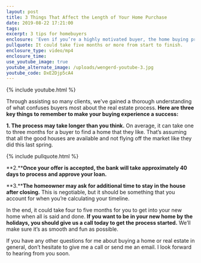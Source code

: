 ```yaml
---
layout: post
title: 3 Things That Affect the Length of Your Home Purchase
date: 2019-08-22 17:21:00
tags:
excerpt: 3 tips for homebuyers
enclosure: 'Even if you’re a highly motivated buyer, the home buying process takes time.'
pullquote: It could take five months or more from start to finish.
enclosure_type: video/mp4
enclosure_time:
use_youtube_image: true
youtube_alternate_image: /uploads/wengerd-youtube-3.jpg
youtube_code: DxE2Djp5cA4
---
```


{% include youtube.html %}

Through assisting so many clients, we've gained a thorough understanding of what confuses buyers most about the real estate process. **Here are three key things to remember to make your buying experience a success:**

**1\. The process may take longer than you think.** On average, it can take one to three months for a buyer to find a home that they like. That’s assuming that all the good houses are available and not flying off the market like they did this last spring.

{% include pullquote.html %}

**2\.****Once your offer is accepted, the bank will take approximately 40 days to process and approve your loan.**

**3\.****The homeowner may ask for additional time to stay in the house after closing.** This is negotiable, but it should be something that you account for when you’re calculating your timeline.

In the end, it could take four to five months for you to get into your new home when all is said and done. **If you want to be in your new home by the holidays, you should give us a call today to get the process started.** We’ll make sure it’s as smooth and fun as possible.

If you have any other questions for me about buying a home or real estate in general, don’t hesitate to give me a call or send me an email. I look forward to hearing from you soon.<br>&nbsp;